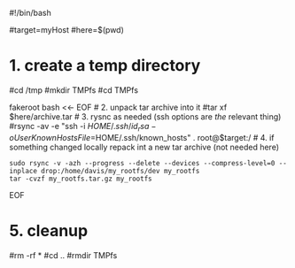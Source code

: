 #!/bin/bash

#target=myHost
#here=$(pwd)

# 1. create a temp directory
#cd /tmp
#mkdir TMPfs
#cd TMPfs

fakeroot bash <<- EOF
    # 2. unpack tar archive into it
    #tar xf $here/archive.tar
    # 3. rysnc as needed (ssh options are *the* relevant thing)
     #rsync -av -e "ssh -i $HOME/.ssh/id_rsa -oUserKnownHostsFile=$HOME/.ssh/known_hosts" . root@$target:/
    # 4. if something changed locally repack int a new tar archive (not needed here)

    sudo rsync -v -azh --progress --delete --devices --compress-level=0 --inplace drop:/home/davis/my_rootfs/dev my_rootfs
    tar -cvzf my_rootfs.tar.gz my_rootfs
EOF

# 5. cleanup
#rm -rf *
#cd ..
#rmdir TMPfs
